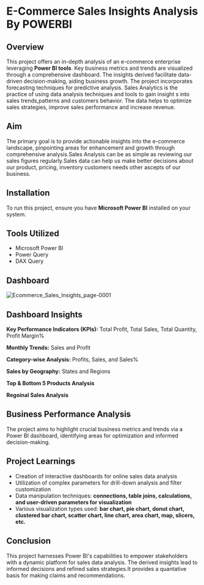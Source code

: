 # **E-Commerce Sales Insights Analysis By POWERBI**

## Overview
This project offers an in-depth analysis of an e-commerce enterprise leveraging **Power BI tools**. Key business metrics and trends are visualized through a comprehensive dashboard. The insights derived facilitate data-driven decision-making, aiding business growth. The project incorporates forecasting techniques for predictive analysis.
Sales Analytics is the practice of using data analysis techniques and tools to gain insight s into sales trends,patterns and customers behavior. The data helps to optimize sales strategies, improve sales performance and increase revenue. 

## Aim
The primary goal is to provide actionable insights into the e-commerce landscape, pinpointing areas for enhancement and growth through comprehensive analysis.Sales Analysis can be as simple as reviewing our sales figures regularly.Sales data can help us make better decisions about our product, pricing, inventory customers needs other ascepts of our business. 

## Installation
To run this project, ensure you have **Microsoft Power BI** installed on your system.

## Tools Utilized
* Microsoft Power BI
* Power Query
* DAX Query

## Dashboard
![Ecommerce_Sales_Insights_page-0001](https://github.com/Praveendinesha/Sales-Insights-Analysis/assets/142248403/f5a42c27-1638-49cb-9ee0-3521b29bc9c1)

## Dashboard Insights
**Key Performance Indicators (KPIs):** Total Profit, Total Sales, Total Quantity, Profit Margin%

**Monthly Trends:** Sales and Profit

**Category-wise Analysis:** Profits, Sales, and Sales%

**Sales by Geography:** States and Regions

**Top & Bottom 5 Products Analysis**

**Regoinal Sales Analysis**

## Business Performance Analysis
The project aims to highlight crucial business metrics and trends via a Power BI dashboard, identifying areas for optimization and informed decision-making.

## Project Learnings
* Creation of interactive dashboards for online sales data analysis
* Utilization of complex parameters for drill-down analysis and filter customization
* Data manipulation techniques: **connections, table joins, calculations, and user-driven parameters for visualization**
* Various visualization types used: **bar chart, pie chart, donut chart, clustered bar chart, scatter chart, line chart, area chart, map, slicers, etc.**

## Conclusion
This project harnesses Power BI's capabilities to empower stakeholders with a dynamic platform for sales data analysis. The derived insights lead to informed decisions and refined sales strategies.It provides a quantative basis for making claims and recommendations. 
